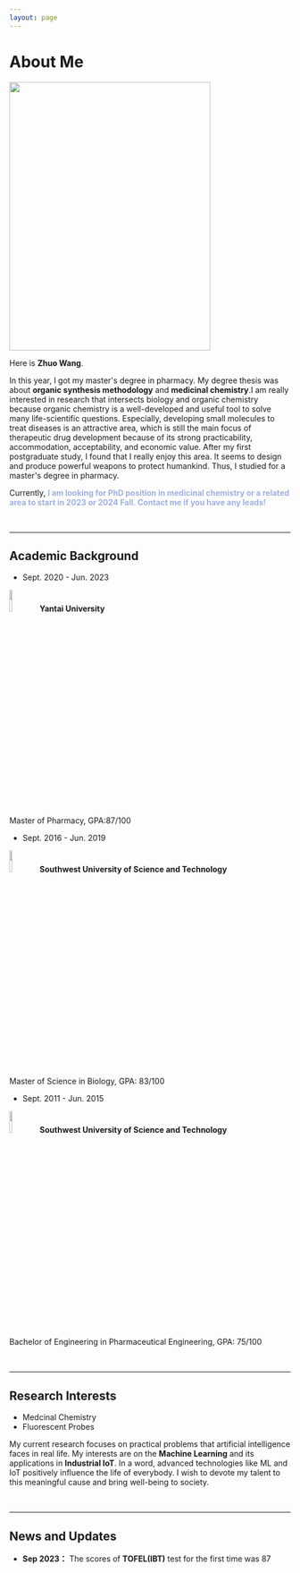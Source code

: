 ```yaml
---
layout: page
---
```


# About Me
<img src="https://jetw92.github.io/images/wz1(1).png" class="floatpic" width="360" height="480" />

<br>

Here is **Zhuo Wang**.

In this year, I got my master's degree in pharmacy. My degree thesis was about **organic synthesis methodology** and **medicinal chemistry**.I am really interested in research that intersects biology and organic chemistry because organic chemistry is a well-developed and useful tool to solve many life-scientific questions. Especially, developing small molecules to treat diseases is an attractive area, which is still the main focus of therapeutic drug development because of its strong practicability, accommodation, acceptability, and economic value. After my first postgraduate study, I found that I really enjoy this area. It seems to design and produce powerful weapons to protect humankind. Thus, I studied for a master's degree in pharmacy. 

Currently, **<font color='navyblue'> I am looking for PhD position in medicinal chemistry or a related area to start in 2023 or 2024 Fall. Contact me if you have any leads!</font>**

<br>

---

## Academic Background

- Sept. 2020 - Jun. 2023 

<img src="https://jetw92.github.io/images/YTU.jpg"  width="10%" />  **Yantai University** 

Master of  Pharmacy, GPA:87/100

- Sept. 2016 - Jun. 2019

<img src="https://jetw92.github.io/images/swust.png" width="10%" />  **Southwest University of Science and Technology** 

Master of Science in Biology, GPA: 83/100

- Sept. 2011 - Jun. 2015 

<img src="https://jetw92.github.io/images/swust.png" width="10%" />  **Southwest University of Science and Technology** 

Bachelor of Engineering in Pharmaceutical Engineering, GPA: 75/100

<br>

---

## Research Interests

- Medcinal Chemistry
- Fluorescent Probes

My current research focuses on practical problems that artificial intelligence faces in real life. My interests are on the **Machine Learning** and its applications in **Industrial IoT**. In a word, advanced technologies like ML and IoT positively influence the life of everybody.  I wish to devote my talent to this meaningful cause and bring well-being to society.

<br>

---

## News and Updates

- **Sep 2023：** The scores of **TOFEL(IBT)** test for the first time was 87
